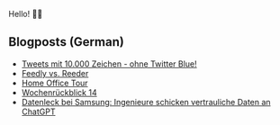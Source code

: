 Hello! 👋🏻

## Blogposts (German)
<!-- BLOG-POST-LIST:START -->
- [Tweets mit 10.000 Zeichen - ohne Twitter Blue!](https://maurice-renck.de/de/blog/2023/tweets-mit-10-000-ohne-twitter-blue)
- [Feedly vs. Reeder](https://maurice-renck.de/de/blog/2023/feedly-vs-reeder)
- [Home Office Tour](https://maurice-renck.de/de/notes/2023/home-office-tour)
- [Wochenrückblick 14](https://maurice-renck.de/de/blog/2023/kw14)
- [Datenleck bei Samsung: Ingenieure schicken vertrauliche Daten an ChatGPT](https://maurice-renck.de/de/notes/2023/1680944347)
<!-- BLOG-POST-LIST:END -->

<!--
**mauricerenck/mauricerenck** is a ✨ _special_ ✨ repository because its `README.md` (this file) appears on your GitHub profile.

Here are some ideas to get you started:

- 🔭 I’m currently working on ...
- 🌱 I’m currently learning ...
- 👯 I’m looking to collaborate on ...
- 🤔 I’m looking for help with ...
- 💬 Ask me about ...
- 📫 How to reach me: ...
- 😄 Pronouns: ...
- ⚡ Fun fact: ...
-->
